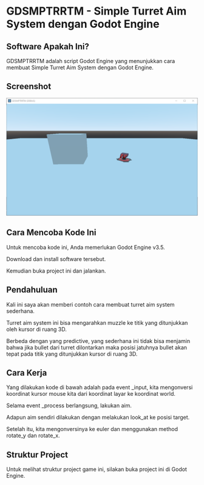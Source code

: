 # GDSMPTRRTM - Simple Turret Aim System dengan Godot Engine

## Software Apakah Ini?

GDSMPTRRTM adalah script Godot Engine yang menunjukkan cara membuat Simple Turret Aim System dengan Godot Engine.

## Screenshot

![ScreenShot](.readme-assets/GDSMPTRRTM-1.png?raw=true)

## Cara Mencoba Kode Ini

Untuk mencoba kode ini, Anda memerlukan Godot Engine v3.5.

Download dan install software tersebut.

Kemudian buka project ini dan jalankan.

## Pendahuluan

Kali ini saya akan memberi contoh cara membuat turret aim system sederhana.

Turret aim system ini bisa mengarahkan muzzle ke titik yang ditunjukkan oleh kursor di ruang 3D.

Berbeda dengan yang predictive, yang sederhana ini tidak bisa menjamin bahwa jika bullet dari turret dilontarkan maka posisi jatuhnya bullet akan tepat pada titik yang ditunjukkan kursor di ruang 3D.

## Cara Kerja

Yang dilakukan kode di bawah adalah pada event _input, kita mengonversi koordinat kursor mouse kita dari koordinat layar ke koordinat world.

Selama event _process berlangsung, lakukan aim.

Adapun aim sendiri dilakukan dengan melakukan look_at ke posisi target.

Setelah itu, kita mengonversinya ke euler dan menggunakan method rotate_y dan rotate_x.

## Struktur Project

Untuk melihat struktur project game ini, silakan buka project ini di Godot Engine.